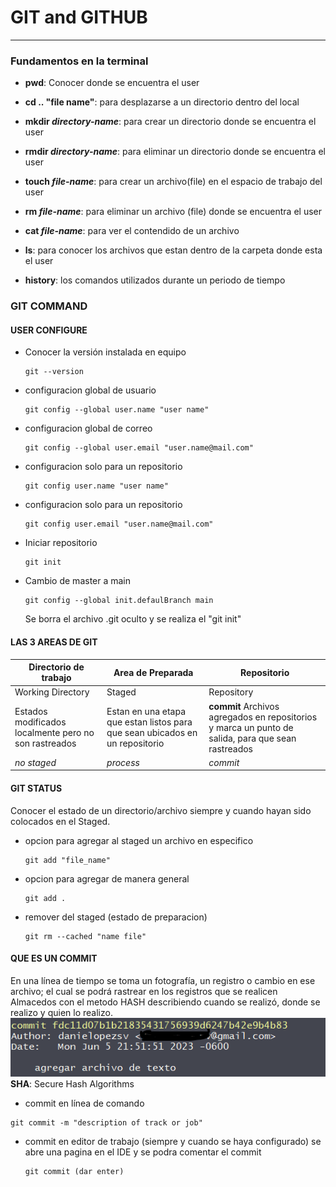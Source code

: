 # GIT and GITHUB

<hr>

### Fundamentos en la terminal

- **pwd**: Conocer donde se encuentra el user

- **cd .. "file name"**: para desplazarse a un directorio dentro del local

- **mkdir _directory-name_**: para crear un directorio donde se encuentra el user

- **rmdir _directory-name_**: para eliminar un directorio donde se encuentra el user

- **touch _file-name_**: para crear un archivo(file) en el espacio de trabajo del user

- **rm _file-name_**: para eliminar un archivo (file) donde se encuentra el user

- **cat _file-name_**: para ver el contendido de un archivo

- **ls**: para conocer los archivos que estan dentro de la carpeta donde esta el user

- **history**: los comandos utilizados durante un periodo de tiempo

### GIT COMMAND

#### **USER CONFIGURE**

- Conocer la versión instalada en equipo

  ```
  git --version
  ```

- configuracion global de usuario

  ```
  git config --global user.name "user name"
  ```

- configuracion global de correo

  ```
  git config --global user.email "user.name@mail.com"
  ```

- configuracion solo para un repositorio

  ```
  git config user.name "user name"
  ```

- configuracion solo para un repositorio

  ```
  git config user.email "user.name@mail.com"
  ```

- Iniciar repositorio

  ```
  git init
  ```

- Cambio de master a main
  ```
  git config --global init.defaulBranch main
  ```
  Se borra el archivo .git oculto y se realiza el "git init"

#### LAS 3 AREAS DE GIT

| Directorio de trabajo                                 | Area de Preparada                                                            | Repositorio                                                                                        |
| ----------------------------------------------------- | ---------------------------------------------------------------------------- | -------------------------------------------------------------------------------------------------- |
| Working Directory                                     | Staged                                                                       | Repository                                                                                         |
| Estados modificados localmente pero no son rastreados | Estan en una etapa que estan listos para que sean ubicados en un repositorio | **commit** Archivos agregados en repositorios y marca un punto de salida, para que sean rastreados |
| _no staged_                                           | _process_                                                                    | _commit_                                                                                           |

#### GIT STATUS

Conocer el estado de un directorio/archivo siempre y cuando hayan sido colocados en el Staged.

- opcion para agregar al staged un archivo en especifico

  ```
  git add "file_name"
  ```

- opcion para agregar de manera general

  ```
  git add .
  ```

- remover del staged (estado de preparacion)
  ```
  git rm --cached "name file"
  ```

#### QUE ES UN COMMIT

En una línea de tiempo se toma un fotografía, un registro o cambio en ese archivo; el cual se podrá rastrear en los registros que se realicen
Almacedos con el metodo HASH describiendo cuando se realizó, donde se realizo y quien lo realizo.
![description of commit](pic-1.png)
**SHA**: Secure Hash Algorithms

- commit en línea de comando

```
git commit -m "description of track or job"
```

- commit en editor de trabajo (siempre y cuando se haya configurado)
  se abre una pagina en el IDE y se podra comentar el commit
  ```
  git commit (dar enter)
  ```
